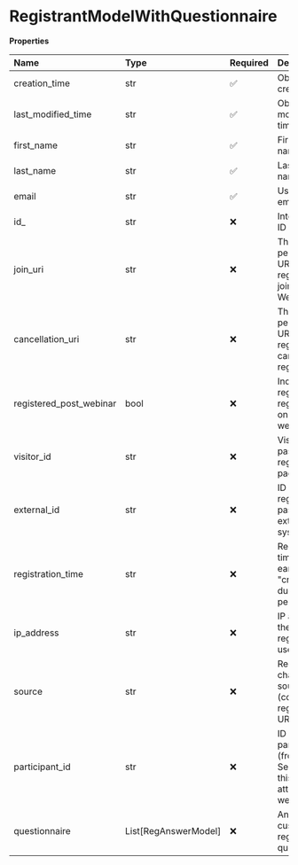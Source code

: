 # RegistrantModelWithQuestionnaire

**Properties**

| Name                    | Type                 | Required | Description                                                                                |
| :---------------------- | :------------------- | :------- | :----------------------------------------------------------------------------------------- |
| creation_time           | str                  | ✅       | Object creation time                                                                       |
| last_modified_time      | str                  | ✅       | Object last modification time                                                              |
| first_name              | str                  | ✅       | First (given) name                                                                         |
| last_name               | str                  | ✅       | Last (family) name                                                                         |
| email                   | str                  | ✅       | User's contact email                                                                       |
| id\_                    | str                  | ❌       | Internal object ID                                                                         |
| join_uri                | str                  | ❌       | The personalized URI for this registrant to join the Webinar                               |
| cancellation_uri        | str                  | ❌       | The personalized URI for this registrant to cancel the registration                        |
| registered_post_webinar | bool                 | ❌       | Indicates if the registrant was registered to on-demand webinar                            |
| visitor_id              | str                  | ❌       | Visitor ID passed from registration page                                                   |
| external_id             | str                  | ❌       | ID of a registrant passed from external system                                             |
| registration_time       | str                  | ❌       | Registration time (can be earlier than "creationTime" due to indirect persistence)         |
| ip_address              | str                  | ❌       | IP address of the registrant's user agent                                                  |
| source                  | str                  | ❌       | Registration channel source (coming from registration URI)                                 |
| participant_id          | str                  | ❌       | ID of session participant (from Runtime Service - if this registrant attended the webinar) |
| questionnaire           | List[RegAnswerModel] | ❌       | Answers on custom registration questions                                                   |

<!-- This file was generated by liblab | https://liblab.com/ -->
